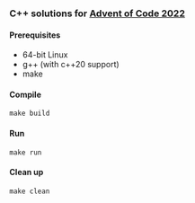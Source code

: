 ### C++ solutions for [Advent of Code 2022](https://adventofcode.com/2022)

#### Prerequisites
* 64-bit Linux
* g++ (with c++20 support)
* make

#### Compile
    make build

#### Run
    make run

#### Clean up
    make clean


